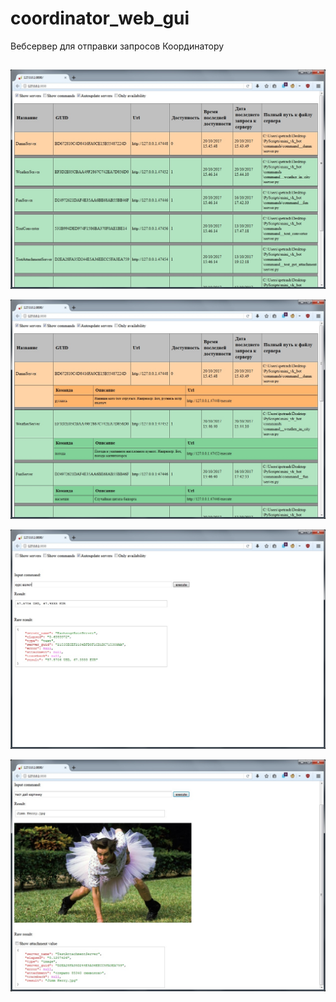 # coordinator_web_gui

Вебсервер для отправки запросов Координатору

##

![](screenshots/1.jpg)

![](screenshots/2.jpg)

![](screenshots/3.jpg)

![](screenshots/4.jpg)

